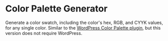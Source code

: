 # Color Palette Generator

Generate a color swatch, including the color's hex, RGB, and CYYK values, for any single color. Similar to the [WordPress Color Palette plugin](https://wordpress.org/plugins/color-palette/"), but this version does not require WordPress.